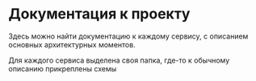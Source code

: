 # Документация к проекту

Здесь можно найти документацию к каждому сервису, с описанием основных архитектурных моментов.


Для каждого сервиса выделена своя папка, где-то к обычному описанию прикреплены схемы

